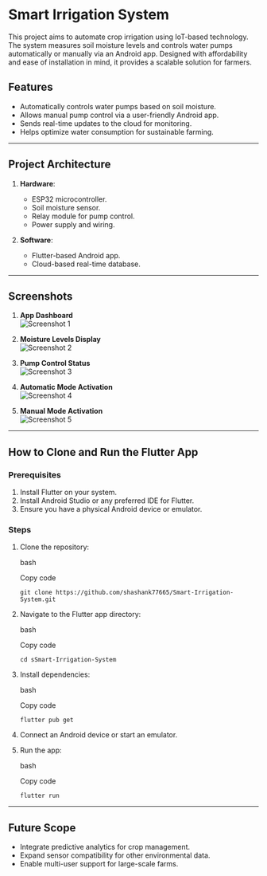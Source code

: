 Smart Irrigation System
=======================

This project aims to automate crop irrigation using IoT-based technology. The system measures soil moisture levels and controls water pumps automatically or manually via an Android app. Designed with affordability and ease of installation in mind, it provides a scalable solution for farmers.

Features
--------

-   Automatically controls water pumps based on soil moisture.
-   Allows manual pump control via a user-friendly Android app.
-   Sends real-time updates to the cloud for monitoring.
-   Helps optimize water consumption for sustainable farming.

* * * * *

Project Architecture
--------------------

1.  **Hardware**:

    -   ESP32 microcontroller.
    -   Soil moisture sensor.
    -   Relay module for pump control.
    -   Power supply and wiring.
2.  **Software**:

    -   Flutter-based Android app.
    -   Cloud-based real-time database.

* * * * *

Screenshots
-----------
1. **App Dashboard**  
   ![Screenshot 1](screenshot/1.png)
   
2. **Moisture Levels Display**  
   ![Screenshot 2](screenshot/2.png)
   
3. **Pump Control Status**  
   ![Screenshot 3](screenshot/3.png)
   
4. **Automatic Mode Activation**  
   ![Screenshot 4](screenshot/4.png)
   
5. **Manual Mode Activation**  
   ![Screenshot 5](screenshot/5.png)


* * * * *

How to Clone and Run the Flutter App
------------------------------------

### Prerequisites

1.  Install Flutter on your system.
2.  Install Android Studio or any preferred IDE for Flutter.
3.  Ensure you have a physical Android device or emulator.

### Steps

1.  Clone the repository:

    bash

    Copy code

    `git clone https://github.com/shashank77665/Smart-Irrigation-System.git`
    

2.  Navigate to the Flutter app directory:

    bash

    Copy code

    `cd sSmart-Irrigation-System`

3.  Install dependencies:

    bash

    Copy code

    `flutter pub get`

4.  Connect an Android device or start an emulator.
5.  Run the app:

    bash

    Copy code

    `flutter run`

* * * * *

Future Scope
------------

-   Integrate predictive analytics for crop management.
-   Expand sensor compatibility for other environmental data.
-   Enable multi-user support for large-scale farms.